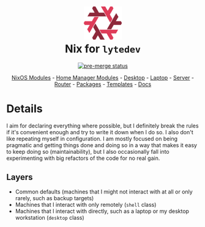 <div align="center">

<h1>
<img width="100" src="lib/images/Nix_snowflake_lytedev.svg" /> <br>
Nix for <code>lytedev</code>
</h1>

[![pre-merge status](https://git.lyte.dev/lytedev/nix/badges/workflows/pre-merge.yaml/badge.svg)](https://git.lyte.dev/lytedev/nix/actions?workflow=pre-merge.yaml)

[NixOS Modules](./lib/modules/nixos/default.nix) - [Home Manager Modules](./lib/modules/home/default.nix) - [Desktop](./packages/hosts/dragon.nix) - [Laptop](./packages/hosts/foxtrot.nix) - [Server](./packages/hosts/beefcake.nix) - [Router](./packages/hosts/router.nix) - [Packages](./packages/default.nix) - [Templates](./lib/templates/default.nix) - [Docs](./lib/doc)

</div>

# Details

I aim for declaring everything where possible, but I definitely break the rules
if it's convenient enough and try to write it down when I do so. I also don't
like repeating myself in configuration. I am mostly focused on being pragmatic
and getting things done and doing so in a way that makes it easy to keep doing
so (maintainability), but I also occasionally fall into experimenting with big
refactors of the code for no real gain.

## Layers

- Common defaults (machines that I might not interact with at all or only
  rarely, such as backup targets)
- Machines that I interact with only remotely (`shell` class)
- Machines that I interact with directly, such as a laptop or my desktop
  workstation (`desktop` class)
